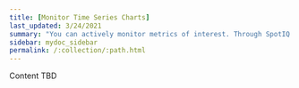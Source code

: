```yaml
---
title: [Monitor Time Series Charts]
last_updated: 3/24/2021
summary: "You can actively monitor metrics of interest. Through SpotIQ you have the ability to know what led to that change."
sidebar: mydoc_sidebar
permalink: /:collection/:path.html
---
```

Content TBD
